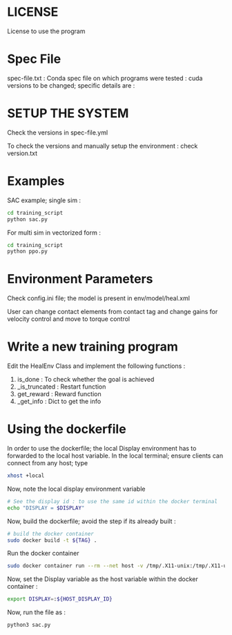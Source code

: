 <!-- Author : Rajesh Kumar (rajesh.kumar01@addverb.com) 
Description : This is the OPENAI Baselines gym examples for Heal Robot; tested on a virtual system with the following -->

# LICENSE 
License to use the program 

# Spec File 
spec-file.txt : Conda spec file on which programs were tested : cuda versions to be changed; specific details are : 

# SETUP THE SYSTEM
Check the versions in 
spec-file.yml

To check the versions and manually setup the environment : check version.txt

# Examples 
SAC example; single sim :  

```bash
cd training_script
python sac.py
```

For multi sim in vectorized form : 
```bash
cd training_script
python ppo.py
```

# Environment Parameters 

Check config.ini file; the model is present in env/model/heal.xml 

User can change contact elements from contact tag and change gains for velocity control and move to torque control 

# Write a new training program 

Edit the  HealEnv Class and implement the following functions : 
1. is_done : To check whether the goal is achieved 
2. _is_truncated : Restart function 
3. get_reward : Reward function 
4. _get_info : Dict to get the info 


# Using the dockerfile 

In order to use the dockerfile; the local Display environment has to forwarded to the local host variable. In the local terminal; ensure clients can connect from any host; type 

```bash
xhost +local 
```

Now, note the local display environment variable 
```bash 
# See the display id : to use the same id within the docker terminal 
echo "DISPLAY = $DISPLAY"
```

Now, build the dockerfile; avoid the step if its already built : 

```bash 
# build the docker container 
sudo docker build -t ${TAG} .
```

Run the docker container 

```bash
sudo docker container run --rm --net host -v /tmp/.X11-unix:/tmp/.X11-unix -it ${TAG}
```

Now, set the Display variable as the host variable within the docker container : 

```bash
export DISPLAY=:${HOST_DISPLAY_ID}
```

Now, run the file as : 

```bash
python3 sac.py
```





